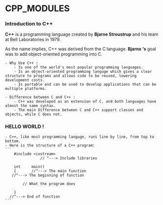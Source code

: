# CPP_MODULES

### Introduction to C++

**C++** is a programming language created by __Bjarne Stroustrup__ and his team at Bell Laboratories in 1979.

As the name implies, C++ was derived from the C language. __Bjarne 's__ goal was to add object-oriented programming into C.
	
 	- Why Use C++ :
		- Is one of the world's most popular programming languages.
		- Is an object-oriented programming languge which gives a clear structure to programs and allows code to be reused, lowering development costs.
		- Is portable and can be used to develop applications that can be multiple platforms.
	
	- Difference between C and C++ :
		- C++ was developed as an extension of C, and both languages have almost the same syntax.
		- The main Difference between C and C++ support classes and objects, while C does not.

### HELLO WORLD !

	- C++, like most programming languge, runs line by line, from top to bottom.
	- Here is the structure of a C++ program:
	```
		#include <iostream>
					// ^---> Include libraries
	
		int		main()
		{		//^---> The main function
	   //^---> The beginning of function
			
			// What the program does

		}
	  //^---> End of function
	```
